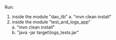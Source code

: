 Run:
1. inside the module "dao_lib"
        a. "mvn clean install"
2. inside the module "test_and_logs_app"   
        a. "mvn clean install"   
        b. "java -jar target\logs_tests.jar"
